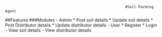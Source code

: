                                                            #Soil Farming Agent

##Features
###Modules
    - Admin
        *  Post soil details
        *  Update soil details
        *  Post Distributor details
        *  Update distributor details
    - User
        * Register
        *  Login
             - View soil details
             - View distributor details
